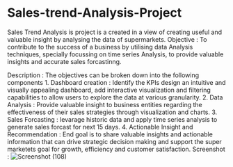 # Sales-trend-Analysis-Project
Sales Trend Analysis is project is a created in a view of creating useful and valuable insight by analysing the data of supermarkets.
Objective :
      To contribute to the success of a business by utilising data Analysis techniques, specially focussing on time series Analysis, to provide valuable insights and accurate sales forcastinng.

Description : 
      The objectives can be broken down into the following components
      1. Dashboard creation : Identify the KPIs design an intuitive and visually appealing dashboard, add interactive visualization and filtering capabilities to allow users to explore the data at various granularity.
      2. Data Analysis : Provide valuable insight to business entities regarding the effectiveness of their sales strategies through visualization and charts.
      3. Sales Forcasting : levarage historic data and apply time series analysis to generate sales forcast for next 15 days.
      4. Actionable Insight and Recommendation : End goal is to share valuable insights and actionable information that can drive strategic decision making and support the super marketets goal for growth, efficiency and customer satisfaction.
Screenshot : 
![Screenshot (108)](https://github.com/Abhijeetkhodwe/Sales-trend-Analysis-Project/assets/149804905/b3575b75-463d-4067-aa17-2a7ba505eb9c)
